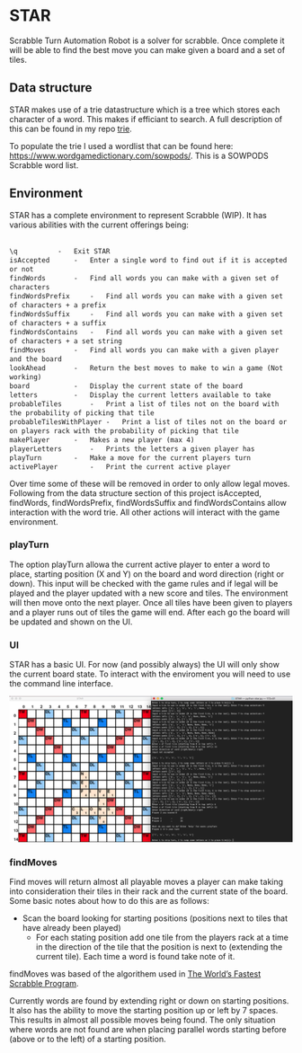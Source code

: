 # STAR

Scrabble Turn Automation Robot is a solver for scrabble. Once complete it will be able to find the best move you can make given a board and a set of tiles.

## Data structure

STAR makes use of a trie datastructure which is a tree which stores each character of a word. This makes if efficiant to search. A full description of this can be found in my repo [trie](https://github.com/JackFurby/trie).

To populate the trie I used a wordlist that can be found here: https://www.wordgamedictionary.com/sowpods/. This is a SOWPODS Scrabble word list.

## Environment

STAR has a complete environment to represent Scrabble (WIP). It has various abilities with the current offerings being:

```

\q			-	Exit STAR
isAccepted		-	Enter a single word to find out if it is accepted or not
findWords		-	Find all words you can make with a given set of characters
findWordsPrefix		-	Find all words you can make with a given set of characters + a prefix
findWordsSuffix		-	Find all words you can make with a given set of characters + a suffix
findWordsContains	-	Find all words you can make with a given set of characters + a set string
findMoves		-	Find all words you can make with a given player and the board
lookAhead		-	Return the best moves to make to win a game (Not working)
board			-	Display the current state of the board
letters			-	Display the current letters available to take
probableTiles		-	Print a list of tiles not on the board with the probability of picking that tile
probableTilesWithPlayer	-	Print a list of tiles not on the board or on players rack with the probability of picking that tile
makePlayer		-	Makes a new player (max 4)
playerLetters		-	Prints the letters a given player has
playTurn		-	Make a move for the current players turn
activePlayer		-	Print the current active player

```

Over time some of these will be removed in order to only allow legal moves. Following from the data structure section of this project isAccepted, findWords, findWordsPrefix, findWordsSuffix and findWordsContains allow interaction with the word trie. All other actions will interact with the game environment.


### playTurn

The option playTurn allowa the current active player to enter a word to place, starting position (X and Y) on the board and word direction (right or down). This input will be checked with the game rules and if legal will be played and the player updated with a new score and tiles. The environment will then move onto the next player. Once all tiles have been given to players and a player runs out of tiles the game will end. After each go the board will be updated and shown on the UI.

### UI

STAR has a basic UI. For now (and possibly always) the UI will only show the current board state. To interact with the enviroment you will need to use the command line interface.

![alt text](https://github.com/JackFurby/STAR/blob/master/UI.png)

### findMoves

Find moves will return almost all playable moves a player can make taking into consideration their tiles in their rack and the current state of the board. Some basic notes about how to do this are as follows:

* Scan the board looking for starting positions (positions next to tiles that have already been played)
	* For each stating position add one tile from the players rack at a time in the direction of the tile that the position is next to (extending the current tile). Each time a word is found take note of it.

findMoves was based of the algorithem used in [The World’s Fastest Scrabble Program](http://www.cs.cmu.edu/afs/cs/academic/class/15451-s06/www/lectures/scrabble.pdf).

Currently words are found by extending right or down on starting positions. It also has the ability to move the starting position up or left by 7 spaces. This results in almost all possible moves being found. The only situation where words are not found are when placing parallel words starting before (above or to the left) of a starting position.
